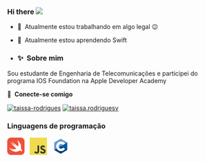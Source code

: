 ### Hi there <a href="https://www.gautamkrishnar.com/"><img src="https://media.giphy.com/media/hvRJCLFzcasrR4ia7z/giphy.gif" width="5%"></a>


- 🔭 &nbsp;Atualmente estou trabalhando em algo legal  :wink:
- 🌱 &nbsp;Atualmente estou aprendendo Swift

- ### ✨&nbsp; Sobre mim

Sou estudante de Engenharia de Telecomunicações e participei do programa IOS Foundation na Apple Developer Academy


🔗 &nbsp;**Conecte-se comigo**
<p align="left">

<a href="https://www.linkedin.com/in/taissa-rodrigues-07463b296/" target="blank"><img align="center" src="https://raw.githubusercontent.com/rahuldkjain/github-profile-readme-generator/master/src/images/icons/Social/linked-in-alt.svg" alt="taissa-rodrigues" height="30" width="40" /></a>
<a href="https://www.instagram.com/taissa.rodriguesv/" target="blank"><img align="center" src="https://raw.githubusercontent.com/rahuldkjain/github-profile-readme-generator/master/src/images/icons/Social/instagram.svg" alt="taissa.rodriguesv" height="30" width="40" /></a>

### Linguagens de programação

<img title="Swift" alt="Swift" width="40px" src="https://raw.githubusercontent.com/github/explore/master/topics/swift/swift.png"> &nbsp; 
<img title="JavaScript" alt="JavaScript" width="40px" src="https://raw.githubusercontent.com/github/explore/master/topics/javascript/javascript.png"> &nbsp; 
<img title="C" alt="C" width="40px" src="https://raw.githubusercontent.com/github/explore/master/topics/c/c.png">




